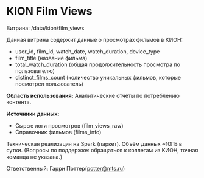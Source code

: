 # KION Film Views

Витрина: /data/kion/film_views

Данная витрина содержит данные о просмотрах фильмов в КИОН:
- user_id, film_id, watch_date, watch_duration, device_type
- film_title (название фильма)
- total_watch_duration (общая продолжительность просмотра по пользователю)
- distinct_films_count (количество уникальных фильмов, которые посмотрел пользователь)

**Область использования:** Аналитические отчёты по потреблению контента.

**Источники данных:**
- Сырые логи просмотров (film_views_raw)
- Справочник фильмов (films_info)

Техническая реализация на Spark (паркет). Объём данных ~10ГБ в сутки.
(Вопросы по поддержке: обращаться к коллегам из КИОН, точная команда не указана.)

Ответственный: Гарри Поттер(potter@mts.ru)
